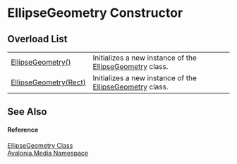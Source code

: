 # EllipseGeometry Constructor


## Overload List
<table>
<tr>
<td><a href="M_Avalonia_Media_EllipseGeometry__ctor">EllipseGeometry()</a></td>
<td>Initializes a new instance of the <a href="T_Avalonia_Media_EllipseGeometry">EllipseGeometry</a> class.</td>
</tr>
<tr>
<td><a href="M_Avalonia_Media_EllipseGeometry__ctor_1">EllipseGeometry(Rect)</a></td>
<td>Initializes a new instance of the <a href="T_Avalonia_Media_EllipseGeometry">EllipseGeometry</a> class.</td>
</tr>
</table>

## See Also


#### Reference
<a href="T_Avalonia_Media_EllipseGeometry">EllipseGeometry Class</a>  
<a href="N_Avalonia_Media">Avalonia.Media Namespace</a>  

